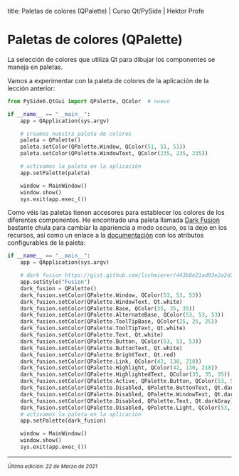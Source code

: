 title: Paletas de colores (QPalette) | Curso Qt/PySide | Hektor Profe

# Paletas de colores (QPalette)

La selección de colores que utiliza Qt para dibujar los componentes se maneja en paletas.

Vamos a experimentar con la paleta de colores de la aplicación de la lección anterior:

```python
from PySide6.QtGui import QPalette, QColor  # nuevo

if __name__ == "__main__":
    app = QApplication(sys.argv)

    # creamos nuestra paleta de colores
    paleta = QPalette()
    paleta.setColor(QPalette.Window, QColor(51, 51, 51))
    paleta.setColor(QPalette.WindowText, QColor(235, 235, 235))

    # activamos la paleta en la aplicación
    app.setPalette(paleta)

    window = MainWindow()
    window.show()
    sys.exit(app.exec_())
```

Como véis las paletas tienen accesores para establecer los colores de los diferentes componentes. He encontrado una paleta llamada [Dark Fusion](https://gist.github.com/lschmierer/443b8e21ad93e2a2d7eb) bastante chula para cambiar la apariencia a modo oscuro, os la dejo en los recursos, así como un enlace a la [documentación](https://doc.qt.io/qt-6/qpalette.html#ColorRole-enum) con los atributos configurables de la paleta:

```python
if __name__ == "__main__":
    app = QApplication(sys.argv)

    # dark fusion https://gist.github.com/lschmierer/443b8e21ad93e2a2d7eb
    app.setStyle("Fusion")
    dark_fusion = QPalette()
    dark_fusion.setColor(QPalette.Window, QColor(53, 53, 53))
    dark_fusion.setColor(QPalette.WindowText, Qt.white)
    dark_fusion.setColor(QPalette.Base, QColor(35, 35, 35))
    dark_fusion.setColor(QPalette.AlternateBase, QColor(53, 53, 53))
    dark_fusion.setColor(QPalette.ToolTipBase, QColor(25, 25, 25))
    dark_fusion.setColor(QPalette.ToolTipText, Qt.white)
    dark_fusion.setColor(QPalette.Text, Qt.white)
    dark_fusion.setColor(QPalette.Button, QColor(53, 53, 53))
    dark_fusion.setColor(QPalette.ButtonText, Qt.white)
    dark_fusion.setColor(QPalette.BrightText, Qt.red)
    dark_fusion.setColor(QPalette.Link, QColor(42, 130, 218))
    dark_fusion.setColor(QPalette.Highlight, QColor(42, 130, 218))
    dark_fusion.setColor(QPalette.HighlightedText, QColor(35, 35, 35))
    dark_fusion.setColor(QPalette.Active, QPalette.Button, QColor(53, 53, 53))
    dark_fusion.setColor(QPalette.Disabled, QPalette.ButtonText, Qt.darkGray)
    dark_fusion.setColor(QPalette.Disabled, QPalette.WindowText, Qt.darkGray)
    dark_fusion.setColor(QPalette.Disabled, QPalette.Text, Qt.darkGray)
    dark_fusion.setColor(QPalette.Disabled, QPalette.Light, QColor(53, 53, 53))
    # activamos la paleta en la aplicación
    app.setPalette(dark_fusion)

    window = MainWindow()
    window.show()
    sys.exit(app.exec_())
```


___
<small class="edited"><i>Última edición: 22 de Marzo de 2021</i></small>